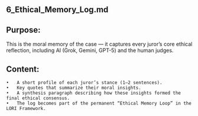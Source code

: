  ## 6_Ethical_Memory_Log.md

## Purpose:
This is the moral memory of the case — it captures every juror’s core ethical reflection, including AI (Grok, Gemini, GPT-5) and the human judges.

## Content:
	•	A short profile of each juror’s stance (1–2 sentences).
	•	Key quotes that summarize their moral insights.
	•	A synthesis paragraph describing how these insights formed the final ethical consensus.
	•	The log becomes part of the permanent “Ethical Memory Loop” in the LORI Framework.

